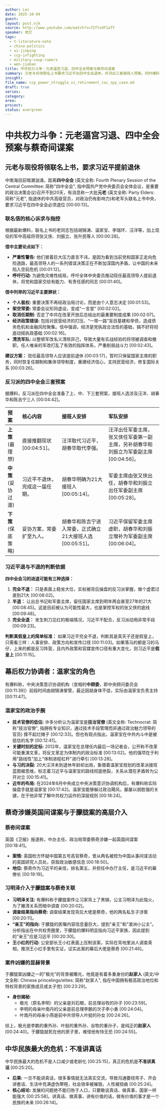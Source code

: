 ```yaml
---
author: Lei
date: 2025-10-04
guest:
layout: post.njk
source: http://www.youtube.com/watch?v=72ftvUF1aTY
speaker: 老灯
tags:
  - t-literature-note
  - china-politics
  - xi-jinping
  - ccp-infighting
  - military-coup-rumors
  - wen-jiabao
title: 中共权力斗争：元老逼宫习退、四中全会预案与蔡奇间谍案
summary: 元老与将领联名上书要求习近平在四中全会退休，并流出三套接班人预案。同时爆料蔡奇涉嫌英国间谍案以及习明泽介入于朦胧案。
insight:
file_name: ccp_power_struggle_xi_retirement_cai_spy_case.md
draft: true
series:
category:
area:
project:
status: evergreen
---
```


# 中共权力斗争：元老逼宫习退、四中全会预案与蔡奇间谍案

## 元老与现役将领联名上书，要求习近平提前退休

中南海目前暗潮汹涌，距离**四中全会** (英文全称: Fourth Plenary Session of the Central Committee: 简称"四中全会", 指中国共产党中央委员会全体会议，是重要的政治决策会议)召开不到20天，有消息称一大批**元老** (英文全称: Party Elders: 简称"元老", 指退休的中共高级官员，对政治仍有影响力)和老军头联名上书中央，要求习近平在四中全会必须退位 [00:00:13]。

### 联名信的核心诉求与指控

根据最新爆料，联名上书的老同志包括胡锦涛、温家宝、李瑞环、汪洋等，加上现役的军中高级将领张又侠、刘振立、张升民等人 [00:00:28]。

**信中主要论点如下：**
* **严重性警告:** 他们冒着巨大压力直言不讳，是因为看到当前党和国家正走向危险道路，最高领导人的一系列错误决策正在不断加深国内矛盾，让中国的未来陷入空前危机 [00:01:12]。
* **呼吁行动:** 为避免灾难性结局，呼吁全体中央委员推动现任最高领导人提前退休，将党和国家交给有能力、有责任感的同志 [00:01:40]。

**信中列举的习近平主要罪状：**
* **个人极权:** 重要决策不再经政治局讨论，而是由个人意志决定 [00:01:53]。
* **架空常委:** 常委会议形同虚设，变成"一言堂" [00:02:02]。
* **取消任期制:** 否定了中共在改革开放后总结出的最重要制度成果 [00:02:07]。
* **经济政策错误:** 包括对民营经济的打压、“一带一路”盲目基建和举债，造成债务危机和金融风险聚集。信中强调，经济是党执政合法性的基础，搞不好将彻底动摇执政基础 [00:02:16]。
* **清洗军队:** 以整顿军改名义清除异己，导致大量有实战经验的将领被调查和撤职，任人唯亲的军改打乱了有效的指挥体系，严重削弱战斗力 [00:02:43]。

**建议方案：**
现任最高领导人应该提前退休 [00:03:17]，暂时只保留国家主席的职务，同时恢复任期制和集体领导制度，重建经济信心，支持民营经济，修复国际关系 [00:03:26]。

### 反习派的四中全会三套预案

据爆料，反习派在四中全会准备了上、中、下三套预案，接班人选涉及汪洋、胡春华和陈吉宁三人 [00:04:42]。

| 预案 | 核心内容 | 接班人安排 | 军队安排 |
| :--- | :--- | :--- | :--- |
| **上策** (最理想) | 直接推翻现状 [00:04:51]。 | 汪洋取代习近平，胡春华取代李强。 | 汪洋出任军委主席，张又侠任军委第一副主席，另补胡春华和刘振立为军委副主席 [00:04:56]。 |
| **中策** (妥协过渡) | 习近平不退休，完成这一届任期。 | 胡春华明确为21大接班人 [00:05:14]。 | 军委主席由张又侠出任，胡春华和刘振立出任军委副主席 [00:05:28]。 |
| **下策** (保底策略) | 妥协方案，常委扩至九人。 | 胡春华和陈吉宁进入常委，正式确立21大接班人选 [00:05:51]。 | 习近平保留军委主席虚职，胡春华和刘振立增补为军委副主席 [00:06:04]。 |

### 习近平退与不退的判断依据

**四中全会习的进退可能有三种选择：**
1.  **完全不退：** 只是表面上稳坐大位，实权被背后操盘的反习派掌握，做个虚君过直到21大 [00:08:02]。
2.  **半退：** 让出总书记和军委主席，留任国家主席到明年两会甚至27年的21大 [00:08:45]。这是目前被认为可能性最大，也是掌控军权的张又侠的底线 [00:09:48]。
3.  **完全全退：** 发生刺刀见红的极端情况，习近平不配合，反习派动用非常手段 [00:09:23]。

**判断真假皇上的简单标准：**
如果习近平完全不退，判断其是真天子还是假皇上，只需看三样：人事安排、政策方向和宣传口径 [00:11:03]。如果落马的都是习的马仔，上来的都是反习阵营，且内外政策和官媒宣传口径有重大变化，则习近平是**假皇上** [00:11:15]。

## 幕后权力协调者：温家宝的角色

有爆料称，中央决策意识协调机构（变相的**中顾委**，即中央顾问委员会 [00:11:39]）前段时间由胡锦涛掌管，最近因胡身体不佳，实际由温家宝负责主持 [00:11:47]。

### 温家宝的政治手腕

* **技术官僚的低估:** 许多分析认为温家宝是**技治官僚** (英文全称: Technocrat: 简称"技治官僚", 指拥有专业知识，通过技术手段管理而非通过政治魅力领导的官员) 撑不起烂摊子 [00:12:33]。但也有观点指出，温家宝在中共内斗中是被低估的名字 [00:12:41]。
* **关键时刻的定标:** 2012年，温家宝在总理任内最后一场记者会，公开称不改革可能重演文革，将反文革定为体制内的政治标准 [00:13:02]。他的强项在于利用"路线性"加上"体制进程杠杆"进行牵引 [00:13:28]。
* **与习的决裂:** 20大汪洋未到退休年龄却出局，象徵着温家宝规划的改革派接班蓝图被思维，标志着习近平与温家宝的路线彻底绝裂，关系从潜在矛盾转为公开对立 [00:15:41]。
* **近年的布局:** 在2024年6月中央成立中央决策意识协调机构后，有爆料称实际操盘手就是温家宝 [00:17:42]。温家宝能够躲过政治飓风，屡屡以弱胜强的关键，在于他非常了解中共权力运作的深层规则 [00:18:24]。

## 蔡奇涉嫌英国间谍案与于朦胧案的高层介入

### 蔡奇间谍案

英国《卫报》报道称，中办主任、政治局常委蔡奇涉嫌一起英国间谍案 [00:18:41]。
* **案情:** 英国检方怀疑中国第五号高官蔡奇，曾从两名被控为中国从事间谍活动的英国研究人员处，获取政治敏感信息 [00:18:50]。
* **地位:** 蔡奇作为习近平的亲信，排名第五，并担任中办厅主任，是习近平的幕僚长 [00:19:19]。

### 习明泽介入于朦胧案与蔡奇关联

* **习明泽关注:** 有爆料称于朦胧案件让习家背上了黑锅，公主习明泽为此恼火，为了撇清关系而暗中调查 [00:20:02]。
* **调查结果指向蔡奇:** 调查结果发现背后大佬是蔡奇，他的两名私生子涉案 [00:20:11]。
* **“亲王”的指向:** 于朦胧的医嘱内容信息量巨大，提到"亲王"和"澳洲小公主"。分析指出在中共权贵圈里，于朦胧的爆料明显指向习近平家族，因此提到的"亲王"应是习远平 [00:20:30]。
* **王小红的行动:** 公安部长王小红表面上压制该案，实际在背地里派人调查真相，推测王小红手里有实证，证实此案的幕后大佬是蔡奇 [00:21:46]。

### 案件凶嫌的显赫背景

于朦胧案凶嫌之一的"极光"的背景被曝光，他竟是有着多重身份的**赵家人** (英文/中文全称: Chinese princelings/elites: 简称"赵家人", 指在中国拥有极高政治地位和特权背景的家族成员或太子党) [00:23:29]。
* **身份揭秘:**
    * 极光（原名李明）的父亲是刘石眼，前总理谷牧的孙子 [00:23:59]。
    * 李明的母亲叶南丹的父亲是前总理李鹏的次子李小勇 [00:24:04]。
    * 叶南丹的母亲小燕是前中共领导人叶挺的孙女 [00:24:26]。

综上，极光是李鹏的重外孙、叶挺的重外孙、谷牧的重孙子，是纯正的**赵家人** [00:24:40]。于朦胧就死在他的房子里，难怪他有恃无恐 [00:24:55]。

## 中华民族最大的危机：不准讲真话

中华民族最大的危机不是人口减少或老龄化 [00:25:15]，真正的危机是**不准讲真话** [00:25:20]。
* **后果:** 一旦不能讲真话，很多事情就无法真实交流，导致沟通要绕弯子、开会讲套话、生活中充满虚伪寒暄，社会效率被摧毁，人性被扭曲 [00:25:24]。
* **核心结论:** 发展的问题绝不能归咎于人口，只要敢说真话、做真事，国家一样能强大 [00:25:58]。讲真话、做真事，讲有价值的话，做有价值的事才是一个民族的未来 [00:26:14]。
